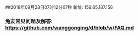 ##2018年09月28日07时12分07秒 新址: 159.65.187.158
### 兔友常见问题及解答: https://github.com/wanggonging/d/blob/w/FAQ.md
